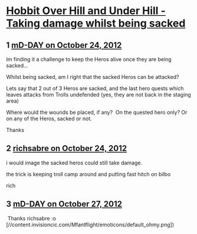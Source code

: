 # [Hobbit Over Hill and Under Hill - Taking damage whilst being sacked](https://community.fantasyflightgames.com/topic/73254-hobbit-over-hill-and-under-hill-taking-damage-whilst-being-sacked/)

## 1 [mD-DAY on October 24, 2012](https://community.fantasyflightgames.com/topic/73254-hobbit-over-hill-and-under-hill-taking-damage-whilst-being-sacked/?do=findComment&comment=714422)

Im finding it a challenge to keep the Heros alive once they are being sacked…

Whilst being sacked, am I right that the sacked Heros can be attacked?

Lets say that 2 out of 3 Heros are sacked, and the last hero quests which leaves attacks from Trolls undefended (yes, they are not back in the staging area)

Where would the wounds be placed, if any?  On the quested hero only? Or on any of the Heros, sacked or not.

Thanks

## 2 [richsabre on October 24, 2012](https://community.fantasyflightgames.com/topic/73254-hobbit-over-hill-and-under-hill-taking-damage-whilst-being-sacked/?do=findComment&comment=714442)

i would image the sacked heros could still take damage.

the trick is keeping troll camp around and putting fast hitch on bilbo

rich

## 3 [mD-DAY on October 27, 2012](https://community.fantasyflightgames.com/topic/73254-hobbit-over-hill-and-under-hill-taking-damage-whilst-being-sacked/?do=findComment&comment=715515)

 Thanks richsabre :o [//content.invisioncic.com/Mfantflight/emoticons/default_ohmy.png])

